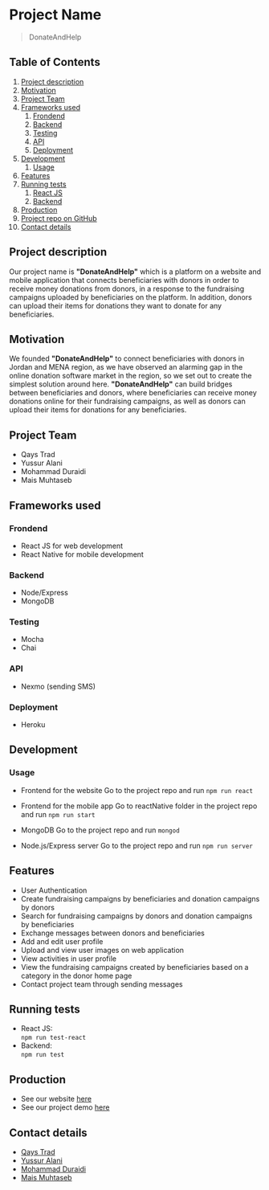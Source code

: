 
# Project Name

>  DonateAndHelp

## Table of Contents

1. [Project description](#project-description)
1. [Motivation](#motivation)
1. [Project Team](#project-team)
1. [Frameworks used](#frameworks-used)
    1. [Frondend](#frontend)
    1. [Backend](#backend)
    1. [Testing](#testing)
    1. [API](#api)
    1. [Deployment](#deployment)
1. [Development](#development)
    1. [Usage](#Usage)
1. [Features](#features)
1. [Running tests](#running-tests)
    1. [React JS](#react-js)
    1. [Backend](#backend)
1. [Production](#production)
1. [Project repo on GitHub](#project-repo-on-github)
1. [Contact details](#contact-details)

## Project description

 Our project name is **"DonateAndHelp"** which is a platform on a website and mobile application that connects beneficiaries with donors in order to receive money donations from donors, in a response to the fundraising campaigns uploaded by beneficiaries on the platform. In addition, donors can upload their items for donations they want to donate for any beneficiaries.

## Motivation

 We founded **"DonateAndHelp"** to connect beneficiaries with donors in Jordan and MENA region, as we have observed an alarming gap in the online donation software market in the region, so we set out to create the simplest solution around here. **"DonateAndHelp"** can build bridges between beneficiaries and donors, where beneficiaries can receive money donations online for their fundraising campaigns, as well as donors can upload their items for donations for any beneficiaries.

## Project Team

 - Qays Trad
 - Yussur Alani
 - Mohammad Duraidi
 - Mais Muhtaseb

## Frameworks used

 ### Frondend
 * React JS for web development
 * React Native for mobile development

 ### Backend
  * Node/Express
  * MongoDB

 ### Testing
  * Mocha
  * Chai

 ### API
  * Nexmo (sending SMS) 

 ### Deployment
  * Heroku 

## Development


 ### Usage

  * Frontend for the website
    Go to the project repo and run `npm run react`

  * Frontend for the mobile app
    Go to reactNative folder in the project repo and run `npm run start`

  * MongoDB
    Go to the project repo and run `mongod`

  * Node.js/Express server
    Go to the project repo and run `npm run server`

## Features

 * User Authentication
 * Create fundraising campaigns by beneficiaries and donation campaigns by donors
 * Search for fundraising campaigns by donors and donation campaigns by beneficiaries
 * Exchange messages between donors and beneficiaries
 * Add and edit user profile
 * Upload and view user images on web application
 * View activities in user profile
 * View the fundraising campaigns created by beneficiaries based on a category in the donor home page
 * Contact project team through sending messages

## Running tests

  * React JS:  
  `npm run test-react`
  * Backend:   
  `npm run test` 

## Production

   * See our website [here](https://donatandhelp.herokuapp.com)
   * See our project demo [here](https://www.youtube.com/watch?v=WokqUXd1j40&feature=youtu.be)

## Contact details

 * [Qays Trad](https://github.com/QaysTrad)
 * [Yussur Alani](https://github.com/Yussur90)
 * [Mohammad Duraidi](https://github.com/Mohammedalduraidi)
 * [Mais Muhtaseb](https://github.com/MaisMuhtaseb)
 


 




